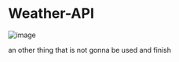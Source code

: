 # Weather-API
![image](https://user-images.githubusercontent.com/43643450/169650645-f39c80ad-c6b5-494e-b170-23a4ae253cf7.png)

an other thing that is not gonna be used and finish
